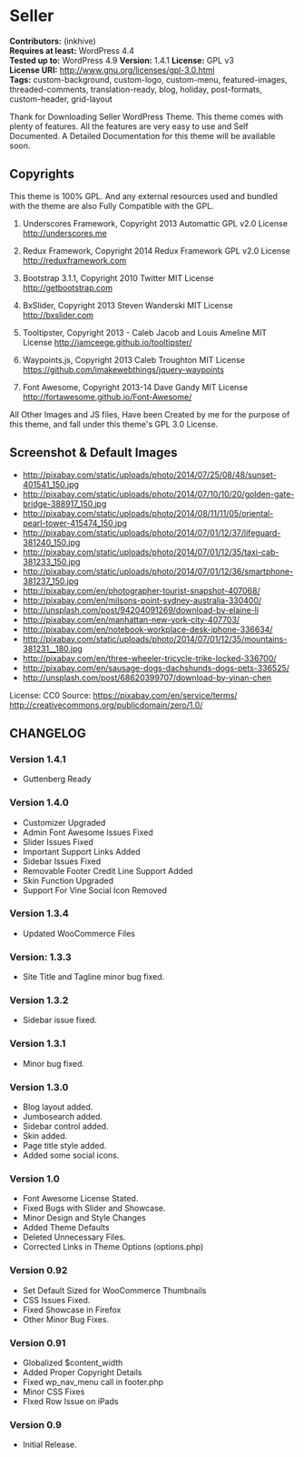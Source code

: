 # Seller

**Contributors:** (inkhive)  
**Requires at least:** WordPress 4.4  
**Tested up to:** WordPress 4.9
**Version:** 1.4.1
**License:** GPL v3  
**License URI:** http://www.gnu.org/licenses/gpl-3.0.html  
**Tags:** custom-background, custom-logo, custom-menu, featured-images, threaded-comments, translation-ready, blog, holiday, post-formats, custom-header, grid-layout

Thank for Downloading Seller WordPress Theme. This theme comes with plenty of features. All the features are very easy to use and Self Documented. A Detailed Documentation for this theme will be available soon.

## Copyrights

This theme is 100% GPL. And any external resources used and bundled with the theme are also Fully Compatible with the GPL.

1. Underscores Framework, Copyright 2013 Automattic
	GPL v2.0 License
	http://underscores.me
	
2. Redux Framework, Copyright 2014 Redux Framework
	GPL v2.0 License
	http://reduxframework.com
		
3. Bootstrap 3.1.1, Copyright 2010 Twitter
	MIT License
	http://getbootstrap.com
	
4. BxSlider, Copyright 2013 Steven Wanderski 
	MIT License
	http://bxslider.com
	
5. Tooltipster, Copyright 2013 - Caleb Jacob and Louis Ameline
	MIT License
	http://iamceege.github.io/tooltipster/
	
6. Waypoints.js, Copyright 2013 Caleb Troughton
	MIT License
	https://github.com/imakewebthings/jquery-waypoints	
	
7. Font Awesome, Copyright 2013-14 Dave Gandy
	MIT License
   http://fortawesome.github.io/Font-Awesome/
		
	
All Other Images and JS files, Have been Created by me for the purpose of this theme, and fall under this theme's GPL 3.0 License. 

## Screenshot & Default Images

* http://pixabay.com/static/uploads/photo/2014/07/25/08/48/sunset-401541_150.jpg
* http://pixabay.com/static/uploads/photo/2014/07/10/10/20/golden-gate-bridge-388917_150.jpg
* http://pixabay.com/static/uploads/photo/2014/08/11/11/05/oriental-pearl-tower-415474_150.jpg
* http://pixabay.com/static/uploads/photo/2014/07/01/12/37/lifeguard-381240_150.jpg
* http://pixabay.com/static/uploads/photo/2014/07/01/12/35/taxi-cab-381233_150.jpg
* http://pixabay.com/static/uploads/photo/2014/07/01/12/36/smartphone-381237_150.jpg
* http://pixabay.com/en/photographer-tourist-snapshot-407068/
* http://pixabay.com/en/milsons-point-sydney-australia-330400/
* http://unsplash.com/post/94204091269/download-by-elaine-li
* http://pixabay.com/en/manhattan-new-york-city-407703/
* http://pixabay.com/en/notebook-workplace-desk-iphone-336634/
* http://pixabay.com/static/uploads/photo/2014/07/01/12/35/mountains-381231__180.jpg
* http://pixabay.com/en/three-wheeler-tricycle-trike-locked-336700/
* http://pixabay.com/en/sausage-dogs-dachshunds-dogs-pets-336525/
* http://unsplash.com/post/68620399707/download-by-yinan-chen 

License: CC0
Source: https://pixabay.com/en/service/terms/
        http://creativecommons.org/publicdomain/zero/1.0/

## CHANGELOG

### Version 1.4.1

* Guttenberg Ready

### Version 1.4.0

* Customizer Upgraded
* Admin Font Awesome Issues Fixed
* Slider Issues Fixed
* Important Support Links Added 
* Sidebar Issues Fixed
* Removable Footer Credit Line Support Added
* Skin Function Upgraded
* Support For Vine Social Icon Removed

### Version 1.3.4

* Updated WooCommerce Files
	
### Version: 1.3.3

* Site Title and Tagline minor bug fixed.

### Version 1.3.2

* Sidebar issue fixed.
	
### Version 1.3.1
    
* Minor bug fixed.

### Version 1.3.0

* Blog layout added.
* Jumbosearch added.
* Sidebar control added.
* Skin added.
* Page title style added.
* Added some social icons.

### Version 1.0

* Font Awesome License Stated.
* Fixed Bugs with Slider and Showcase.
* Minor Design and Style Changes
* Added Theme Defaults
* Deleted Unnecessary Files.
* Corrected Links in Theme Options (options.php)

### Version 0.92

* Set Default Sized for WooCommerce Thumbnails
* CSS Issues Fixed.
* Fixed Showcase in Firefox
* Other Minor Bug Fixes.

### Version 0.91

* Globalized $content_width
* Added Proper Copyright Details
* Fixed wp_nav_menu call in footer.php
* Minor CSS Fixes
* FIxed Row Issue on iPads

### Version 0.9

* Initial Release.